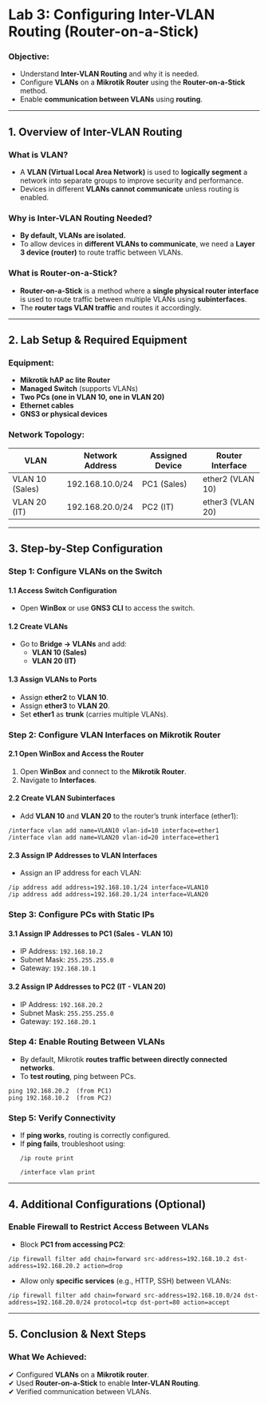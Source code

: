 # **Lab 3: Configuring Inter-VLAN Routing (Router-on-a-Stick)**
### **Objective:**  
- Understand **Inter-VLAN Routing** and why it is needed.  
- Configure **VLANs** on a **Mikrotik Router** using the **Router-on-a-Stick** method.  
- Enable **communication between VLANs** using **routing**.  

---

## **1. Overview of Inter-VLAN Routing**
### **What is VLAN?**
- A **VLAN (Virtual Local Area Network)** is used to **logically segment** a network into separate groups to improve security and performance.
- Devices in different **VLANs cannot communicate** unless routing is enabled.

### **Why is Inter-VLAN Routing Needed?**
- **By default, VLANs are isolated.**  
- To allow devices in **different VLANs to communicate**, we need a **Layer 3 device (router)** to route traffic between VLANs.

### **What is Router-on-a-Stick?**
- **Router-on-a-Stick** is a method where a **single physical router interface** is used to route traffic between multiple VLANs using **subinterfaces**.  
- The **router tags VLAN traffic** and routes it accordingly.

---

## **2. Lab Setup & Required Equipment**
### **Equipment:**
- **Mikrotik hAP ac lite Router**
- **Managed Switch** (supports VLANs)
- **Two PCs (one in VLAN 10, one in VLAN 20)**
- **Ethernet cables**
- **GNS3 or physical devices**

### **Network Topology:**  
| VLAN | Network Address | Assigned Device | Router Interface |  
|------|---------------|----------------|------------------|  
| VLAN 10 (Sales) | 192.168.10.0/24 | PC1 (Sales) | ether2 (VLAN 10) |  
| VLAN 20 (IT) | 192.168.20.0/24 | PC2 (IT) | ether3 (VLAN 20) |  

---

## **3. Step-by-Step Configuration**
### **Step 1: Configure VLANs on the Switch**
#### **1.1 Access Switch Configuration**
- Open **WinBox** or use **GNS3 CLI** to access the switch.

#### **1.2 Create VLANs**
- Go to **Bridge → VLANs** and add:
  - **VLAN 10 (Sales)**
  - **VLAN 20 (IT)**

#### **1.3 Assign VLANs to Ports**
- Assign **ether2** to **VLAN 10**.
- Assign **ether3** to **VLAN 20**.
- Set **ether1** as **trunk** (carries multiple VLANs).

### **Step 2: Configure VLAN Interfaces on Mikrotik Router**
#### **2.1 Open WinBox and Access the Router**
1. Open **WinBox** and connect to the **Mikrotik Router**.  
2. Navigate to **Interfaces**.  

#### **2.2 Create VLAN Subinterfaces**
- Add **VLAN 10** and **VLAN 20** to the router’s trunk interface (ether1):

```
/interface vlan add name=VLAN10 vlan-id=10 interface=ether1
/interface vlan add name=VLAN20 vlan-id=20 interface=ether1
```

#### **2.3 Assign IP Addresses to VLAN Interfaces**
- Assign an IP address for each VLAN:

```
/ip address add address=192.168.10.1/24 interface=VLAN10
/ip address add address=192.168.20.1/24 interface=VLAN20
```

### **Step 3: Configure PCs with Static IPs**
#### **3.1 Assign IP Addresses to PC1 (Sales - VLAN 10)**
- IP Address: `192.168.10.2`
- Subnet Mask: `255.255.255.0`
- Gateway: `192.168.10.1`

#### **3.2 Assign IP Addresses to PC2 (IT - VLAN 20)**
- IP Address: `192.168.20.2`
- Subnet Mask: `255.255.255.0`
- Gateway: `192.168.20.1`

### **Step 4: Enable Routing Between VLANs**
- By default, Mikrotik **routes traffic between directly connected networks**.  
- To **test routing**, ping between PCs.

```
ping 192.168.20.2  (from PC1)
ping 192.168.10.2  (from PC2)
```

### **Step 5: Verify Connectivity**
- If **ping works**, routing is correctly configured.  
- If **ping fails**, troubleshoot using:
  ```
  /ip route print
  ```
  ```
  /interface vlan print
  ```

---

## **4. Additional Configurations (Optional)**
### **Enable Firewall to Restrict Access Between VLANs**
- Block **PC1 from accessing PC2**:

```
/ip firewall filter add chain=forward src-address=192.168.10.2 dst-address=192.168.20.2 action=drop
```

- Allow only **specific services** (e.g., HTTP, SSH) between VLANs:

```
/ip firewall filter add chain=forward src-address=192.168.10.0/24 dst-address=192.168.20.0/24 protocol=tcp dst-port=80 action=accept
```

---

## **5. Conclusion & Next Steps**
### **What We Achieved:**
✔ Configured **VLANs** on a **Mikrotik router**.  
✔ Used **Router-on-a-Stick** to enable **Inter-VLAN Routing**.  
✔ Verified communication between VLANs.  
